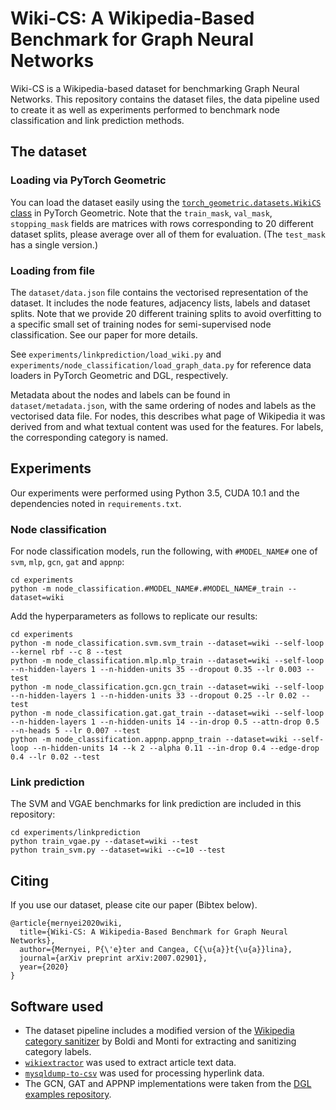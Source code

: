 Wiki-CS: A Wikipedia-Based Benchmark for Graph Neural Networks
=======

Wiki-CS is a Wikipedia-based dataset for benchmarking Graph Neural Networks. This repository contains the dataset files, the data pipeline used to create it as well as experiments performed to benchmark node classification and link prediction methods.

The dataset
-----------

### Loading via PyTorch Geometric
You can load the dataset easily using the [`torch_geometric.datasets.WikiCS` class](https://pytorch-geometric.readthedocs.io/en/latest/_modules/torch_geometric/datasets/wikics.html#WikiCS) in PyTorch Geometric. Note that the `train_mask`, `val_mask`, `stopping_mask` fields are matrices with rows corresponding to 20 different dataset splits, please average over all of them for evaluation. (The `test_mask` has a single version.)

### Loading from file
The `dataset/data.json` file contains the vectorised representation of the dataset. It includes the node features, adjacency lists, labels and dataset splits. Note that we provide 20 different training splits to avoid overfitting to a specific small set of training nodes for semi-supervised node classification. See our paper for more details.

See `experiments/linkprediction/load_wiki.py` and `experiments/node_classification/load_graph_data.py` for reference data loaders in PyTorch Geometric and DGL, respectively.

Metadata about the nodes and labels can be found in `dataset/metadata.json`, with the same ordering of nodes and labels as the vectorised data file. For nodes, this describes what page of Wikipedia it was derived from and what textual content was used for the features. For labels, the corresponding category is named.

Experiments
-----------
Our experiments were performed using Python 3.5, CUDA 10.1 and the dependencies noted in `requirements.txt`.

### Node classification
For node classification models, run the following, with `#MODEL_NAME#` one of `svm`, `mlp`, `gcn`, `gat` and `appnp`:
```
cd experiments
python -m node_classification.#MODEL_NAME#.#MODEL_NAME#_train --dataset=wiki
```

Add the hyperparameters as follows to replicate our results:
```
cd experiments
python -m node_classification.svm.svm_train --dataset=wiki --self-loop --kernel rbf --c 8 --test
python -m node_classification.mlp.mlp_train --dataset=wiki --self-loop --n-hidden-layers 1 --n-hidden-units 35 --dropout 0.35 --lr 0.003 --test
python -m node_classification.gcn.gcn_train --dataset=wiki --self-loop --n-hidden-layers 1 --n-hidden-units 33 --dropout 0.25 --lr 0.02 --test
python -m node_classification.gat.gat_train --dataset=wiki --self-loop --n-hidden-layers 1 --n-hidden-units 14 --in-drop 0.5 --attn-drop 0.5 --n-heads 5 --lr 0.007 --test
python -m node_classification.appnp.appnp_train --dataset=wiki --self-loop --n-hidden-units 14 --k 2 --alpha 0.11 --in-drop 0.4 --edge-drop 0.4 --lr 0.02 --test
```

### Link prediction
The SVM and VGAE benchmarks for link prediction are included in this repository:
```
cd experiments/linkprediction
python train_vgae.py --dataset=wiki --test
python train_svm.py --dataset=wiki --c=10 --test
```

Citing
-----
If you use our dataset, please cite our paper (Bibtex below).
```
@article{mernyei2020wiki,
  title={Wiki-CS: A Wikipedia-Based Benchmark for Graph Neural Networks},
  author={Mernyei, P{\'e}ter and Cangea, C{\u{a}}t{\u{a}}lina},
  journal={arXiv preprint arXiv:2007.02901},
  year={2020}
}
```

Software used
-------------
* The dataset pipeline includes a modified version of the [Wikipedia category sanitizer](https://github.com/corradomonti/wikipedia-categories) by Boldi and Monti for extracting and sanitizing category labels.
* [`wikiextractor`](https://github.com/attardi/wikiextractor) was used to extract article text data.
* [`mysqldump-to-csv`](https://github.com/jamesmishra/mysqldump-to-csv) was used for processing hyperlink data.
* The GCN, GAT and APPNP implementations were taken from the [DGL examples repository](https://github.com/dmlc/dgl/tree/master/examples/pytorch/).
